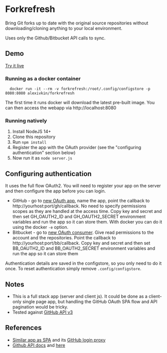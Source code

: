 # Forkrefresh

Bring Git forks up to date with the original source repositories without downloading/cloning anything to your local environment.

Uses only the Github/Bitbucket API calls to sync.

## Demo

[Try it live](https://forkrefresh.herokuapp.com)

### Running as a docker container

      docker run -it --rm -v forkrefresh:/root/.config/configstore -p 8080:8080 alexivkin/forkrefresh

The first time it runs docker will download the latest pre-built image. You can then access the webapp via http://localhost:8080

### Running natively

1. Install NodeJS 14+
2. Clone this repository
3. Run `npm install`
4. Register the app with the OAuth provider (see the "configuring authentication" section below)
5. Now run it as `node server.js`

## Configuring authentication

It uses the full flow OAuth2. You will need to register your app on the server and then configure the app before you can login.
* GitHub - go to [new OAuth app](https://github.com/settings/applications/new), name the app, point the callback to http://yourhost:port/gh/callback. No need to specify permissions scopes as they are handled at the access time. Copy key and secret and then set GH_OAUTH2_ID and GH_OAUTH2_SECRET environment variables and run the app so it can store them. With docker you can do it using the docker `-e` option.
* Bitbucket - go to [new OAuth consumer](https://bitbucket.org/account/user/[user]/oauth-consumers/new). Give read permissions to the account and the repositories. Point the callback to http://yourhost:port/bb/callback. Copy key and secret and then set BB_OAUTH2_ID and BB_OAUTH2_SECRET environment variables and run the app so it can store them

Authentication details are saved in the configstore, so you only need to do it once. To reset authentication simply remove `.config/configstore`.

## Notes

* This is a full stack app (server and client js). It could be done as a client-only single page app, but handling the GitHub OAuth SPA flow and API pagination would be tricky.
* Tested against [GitHub API v3](https://developer.github.com/v3/)

## References

* [Similar app as SPA](https://github.com/upriver/upriver.github.io) and its [GitHub login proxy](https://github.com/prose/gatekeeper)
* [Github API docs](https://octokit.github.io/rest.js) and [here](https://developer.github.com/v3/)
